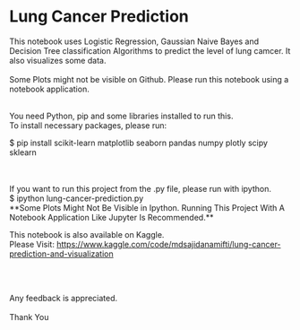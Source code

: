 # Lung Cancer Prediction
This notebook uses Logistic Regression, Gaussian Naive Bayes and Decision Tree classification Algorithms to predict the level of lung camcer. It also visualizes some data.
<br>
<br>
Some Plots might not be visible on Github. Please run this notebook using a notebook application.
<br>
<br>

You need Python, pip and some libraries installed to run this.
<br>
To install necessary packages, please run:
<br>

$ pip install scikit-learn matplotlib seaborn pandas numpy plotly scipy sklearn

<br>
<br>
If you want to run this project from the .py file, please run with ipython.
<br>
$ ipython lung-cancer-prediction.py
<br>
**Some Plots Might Not Be Visible in Ipython. Running This Project With A Notebook Application Like Jupyter Is Recommended.**
<br>

This notebook is also available on Kaggle.
<br>
Please Visit: https://www.kaggle.com/code/mdsajidanamifti/lung-cancer-prediction-and-visualization

<br>
<br>

Any feedback is appreciated.
<br><br>
Thank You

